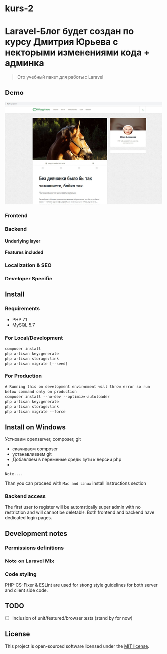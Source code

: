 # kurs-2
# Laravel-Блог будет создан по курсу Дмитрия Юрьева с некторыми  изменениями кода + админка

> Это учебный пакет для работы c Laravel

## Demo

<p align="center">
<img src="https://github.com/drahun/kurs-2/raw/master/public/kurs-2.jpg">
</p>


### Frontend


### Backend

#### Underlying layer


#### Features included


### Localization & SEO


### Developer Specific


## Install

### Requirements

* PHP 7.1
* MySQL 5.7 


### For Local/Development

```shell
composer install
php artisan key:generate
php artisan storage:link
php artisan migrate [--seed]
```

### For Production

```shell
# Running this on development environment will throw error so run below command only on production
composer install --no-dev --optimize-autoloader
php artisan key:generate
php artisan storage:link
php artisan migrate --force
```



## Install on Windows
Устновим openserver, composer, git
- скачиваем composer
- устанавливаем git
- Добавляем в переменые среды пути к версии php
- 

```
Note....
```

Than you can proceed with `Mac and Linux` install instructions section

### Backend access

The first user to register will be automatically super admin with no restriction and will cannot be deletable.
Both frontend and backend have dedicated login pages.

## Development notes



### Permissions definitions


### Note on Laravel Mix


### Code styling

PHP-CS-Fixer & ESLint are used for strong style guidelines for both server and client side code.


## TODO

* [ ] Inclusion of unit/featured/browser tests (stand by for now)

## License

This project is open-sourced software licensed under the [MIT license](https://adr1enbe4udou1n.mit-license.org).

